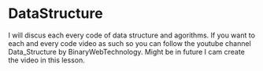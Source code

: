 # DataStructure
I will discus each every code of data structure and agorithms. If you want to each and every code video as such so you can follow the youtube channel Data_Structure by BinaryWebTechnology. Might be in future I cam create the video in this lesson.
